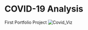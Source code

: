 # COVID-19 Analysis
 First Portfolio Project
![Covid_Viz](https://user-images.githubusercontent.com/36813849/198690806-2fec99df-9a9d-4a28-810b-53f441ea268b.jpg)
